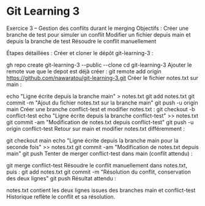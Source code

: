 # Git Learning 3

 Exercice 3 – Gestion des conflits durant le merging
Objectifs :
Créer une branche de test pour simuler un conflit
Modifier un fichier depuis main et depuis la branche de test
Résoudre le conflit manuellement

Étapes détaillées :
Créer et cloner le dépôt git-learning-3 :

gh repo create git-learning-3 --public --clone
cd git-learning-3
Ajouter le remote vue que le depot est déjà créer :
git remote add origin https://github.com/nawaratou/git-learning-3.git
Créer le fichier notes.txt sur main :

echo "Ligne écrite depuis la branche main" > notes.txt
git add notes.txt
git commit -m "Ajout du fichier notes.txt sur la branche main"
git push -u origin main
Créer une branche conflict-test et modifier notes.txt :
git checkout -b conflict-test
echo "Ligne écrite depuis la branche conflict-test" >> notes.txt
git commit -am "Modification de notes.txt depuis conflict-test"
git push -u origin conflict-test
Retour sur main et modifier notes.txt différemment :

git checkout main
echo "Ligne écrite depuis la branche main pour la seconde fois" >> notes.txt
git commit -am "Modification de notes.txt depuis main"
git push
Tenter de merger conflict-test dans main (conflit attendu) :

git merge conflict-test
Résoudre le conflit manuellement dans notes.txt, puis :
git add notes.txt
git commit -m "Résolution du conflit, conservation des deux lignes"
git push
Résultat attendu :

notes.txt contient les deux lignes issues des branches main et conflict-test
Historique reflète le conflit et sa résolution.
